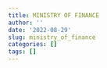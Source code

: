 ```yaml
---
title: MINISTRY OF FINANCE
author: ''
date: '2022-08-29'
slug: ministry_of_finance
categories: []
tags: []
---
```

